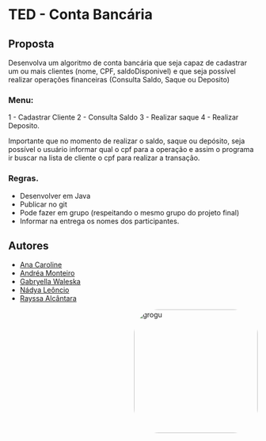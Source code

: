 # TED - Conta Bancária

## Proposta

Desenvolva um algoritmo de conta bancária que seja capaz de cadastrar um ou mais clientes (nome, CPF, saldoDisponivel) e que seja possível realizar operações financeiras (Consulta Saldo, Saque ou Deposito)

### Menu:
1 - Cadastrar Cliente
2 - Consulta Saldo
3 - Realizar saque
4 - Realizar Deposito.

Importante que no momento de realizar o saldo, saque ou depósito, seja possível o usuário informar qual o cpf para a operação e assim o programa ir buscar na lista de cliente o cpf para realizar a transação.

### Regras. 
- Desenvolver em Java
- Publicar no git
- Pode fazer em grupo (respeitando o mesmo grupo do projeto final)
- Informar na entrega os nomes dos participantes.


## Autores
* [Ana Caroline](https://github.com/carolineanali)
* [Andréa Monteiro](https://github.com/andreasmonteiro)
* [Gabryella Waleska](https://github.com/gabryellabarbosa)
* [Nádya Leôncio](https://github.com/nadyabpm)
* [Rayssa Alcântara](https://github.com/rayssawho)

<img align="right" alt="grogu" height="250" style="border-radius:50px;" src="https://media1.giphy.com/media/j0HjChGV0J44KrrlGv/giphy.gif?cid=790b7611cc62fea9893ddd2ff7d0d6eb08ce8eadb2a89f83&rid=giphy.gif&ct=s">
